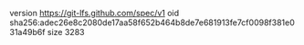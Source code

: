 version https://git-lfs.github.com/spec/v1
oid sha256:adec26e8c2080de17aa58f652b464b8de7e681913fe7cf0098f381e031a49b6f
size 3283
